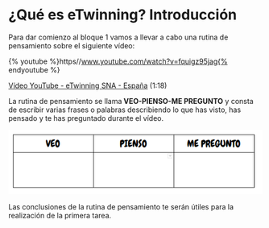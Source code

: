 
# ¿Qué es eTwinning? Introducción

Para dar comienzo al bloque 1 vamos a llevar a cabo una rutina de pensamiento sobre el siguiente vídeo:


{% youtube %}https//www.youtube.com/watch?v=fquigz95jag{% endyoutube %}

[Vídeo YouTube - eTwinning SNA - España](https://www.youtube.com/watch?v=fquigz95jag) (1:18)

La rutina de pensamiento se llama<strong> VEO-PIENSO-ME PREGUNTO</strong> y consta de escribir varias frases o palabras describiendo lo que has visto, has pensado y te has preguntado durante el vídeo.


![](img/VeoPiensoMePregunto.PNG)

Las conclusiones de la rutina de pensamiento te serán útiles para la realización de la primera tarea. 






